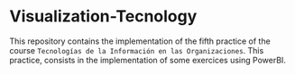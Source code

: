 # Visualization-Tecnology
This repository contains the implementation of the fifth practice of the course `Tecnologías de la Información en las Organizaciones`. This practice, consists in the implementation of some exercices using PowerBI.
